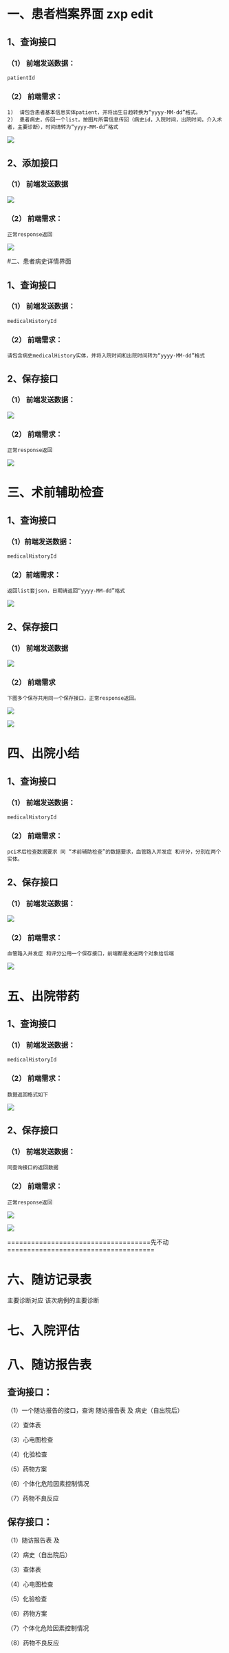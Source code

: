 # 一、患者档案界面 zxp edit

## 1、查询接口

### （1）    前端发送数据：

    patientId
    
### （2）	前端需求：

    1)	请包含患者基本信息实体patient，并将出生日趋转换为“yyyy-MM-dd”格式。
    2)	患者病史，传回一个list，按图片所需信息传回（病史id，入院时间，出院时间，介入术者，主要诊断），时间请转为“yyyy-MM-dd”格式

![](/src/main/resources/img/patientInfoList.png)

## 2、添加接口

### （1）	前端发送数据

![](/src/main/resources/img/ui-1.png)

### （2）	前端需求：

    正常response返回
    
![](/src/main/resources/img/medicalHistory.png)

 

#二、患者病史详情界面

## 1、查询接口

### （1）	前端发送数据：

    medicalHistoryId
    
### （2）	前端需求：

    请包含病史medicalHistory实体，并将入院时间和出院时间转为“yyyy-MM-dd”格式
    
## 2、保存接口

### （1）	前端发送数据：

![](/src/main/resources/img/ui-2.png)

### （2）	前端需求：

    正常response返回
    
![](/src/main/resources/img/medicalHistory.png)



# 三、术前辅助检查

## 1、查询接口

### （1）前端发送数据： 

    medicalHistoryId
    
### （2）前端需求：

    返回list套json，日期请返回“yyyy-MM-dd”格式
    
![](/src/main/resources/img/ui-3.png)

## 2、保存接口

### （1）	前端发送数据

![](/src/main/resources/img/ui-4.png)

### （2）	前端需求

    下图多个保存共用同一个保存接口，正常response返回。
    
![](/src/main/resources/img/exam-1.png)

![](/src/main/resources/img/exam-2.png)





 
 
# 四、出院小结

## 1、查询接口

### （1）	前端发送数据：

    medicalHistoryId
    
### （2）	前端需求：

    pci术后检查数据要求 同 “术前辅助检查”的数据要求，血管路入并发症 和评分，分别在两个实体。

## 2、保存接口

### （1）	前端发送数据：

![](/src/main/resources/img/ui-5.png)

### （2）	前端需求：

    血管路入并发症 和评分公用一个保存接口，前端都是发送两个对象给后端
    
![](/src/main/resources/img/conclusion.png)



 
# 五、出院带药

## 1、查询接口

### （1）	前端发送数据：

    medicalHistoryId
    
### （2）	前端需求：

    数据返回格式如下
    
![](/src/main/resources/img/ui-6.png)

## 2、保存接口

### （1）	前端发送数据：

    同查询接口的返回数据
    
### （2）	前端需求：

    正常response返回
    
![](/src/main/resources/img/drug-1.png)

![](/src/main/resources/img/drug-2.png)

 


====================================先不动=====================================
# 六、随访记录表

主要诊断对应 该次病例的主要诊断


# 七、入院评估 



# 八、随访报告表

## 查询接口：

（1）一个随访报告的接口，查询 随访报告表 及 病史（自出院后）

（2）查体表

（3）心电图检查

（4）化验检查

（5）药物方案

（6）个体化危险因素控制情况

（7）药物不良反应

## 保存接口：

（1）随访报告表 及 

（2）病史（自出院后）

（3）查体表

（4）心电图检查

（5）化验检查

（6）药物方案

（7）个体化危险因素控制情况

（8）药物不良反应

 
 

 

 


 

 


 


 



